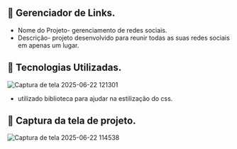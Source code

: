 ## 📌 Gerenciador de Links.
*  Nome do Projeto- gerenciamento de redes sociais.
*  Descrição- projeto desenvolvido para reunir todas as suas redes sociais em apenas um lugar.
## 📌 Tecnologias Utilizadas.
![Captura de tela 2025-06-22 121301](https://github.com/user-attachments/assets/3df4d703-e638-4171-8b17-8b29f0ac5535)
* utilizado biblioteca para ajudar na estilização do css.
## 📌 Captura da tela de projeto.
![Captura de tela 2025-06-22 114538](https://github.com/user-attachments/assets/03956ee9-cd2b-4d34-b8d8-07672361731a)

